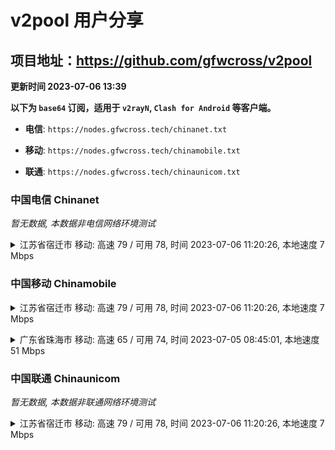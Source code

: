 # v2pool 用户分享
## 项目地址：<https://github.com/gfwcross/v2pool>
**更新时间 2023-07-06 13:39**


**以下为 `base64` 订阅，适用于 `v2rayN`, `Clash for Android` 等客户端。**

- **电信**: `https://nodes.gfwcross.tech/chinanet.txt`

- **移动**: `https://nodes.gfwcross.tech/chinamobile.txt`

- **联通**: `https://nodes.gfwcross.tech/chinaunicom.txt`


### 中国电信 Chinanet
<i>暂无数据, 本数据非电信网络环境测试</i>
<details><summary>江苏省宿迁市 移动: 高速 79 / 可用 78, 时间 2023-07-06 11:20:26, 本地速度 7 Mbps</summary><p>可用节点订阅：https://transfer.sh/B2ioaQDmLd/running.txt<br>高速节点订阅：https://transfer.sh/nLdVzIyGEE/good.txt<br>低延迟节点订阅：https://transfer.sh/JgsOmxTwmz/low_delay.txt</p></details>
<p></p>

### 中国移动 Chinamobile
<details><summary>江苏省宿迁市 移动: 高速 79 / 可用 78, 时间 2023-07-06 11:20:26, 本地速度 7 Mbps</summary><p>可用节点订阅：https://transfer.sh/B2ioaQDmLd/running.txt<br>高速节点订阅：https://transfer.sh/nLdVzIyGEE/good.txt<br>低延迟节点订阅：https://transfer.sh/JgsOmxTwmz/low_delay.txt</p></details>
<p></p><details><summary>广东省珠海市 移动: 高速 65 / 可用 74, 时间 2023-07-05 08:45:01, 本地速度 51 Mbps</summary><p>可用节点订阅：https://transfer.sh/W99Ppekofi/running.txt<br>高速节点订阅：https://transfer.sh/DnEmQ8Glxg/good.txt<br>低延迟节点订阅：https://transfer.sh/55EyPmmM5x/low_delay.txt</p></details>
<p></p>

### 中国联通 Chinaunicom
<i>暂无数据, 本数据非联通网络环境测试</i>
<details><summary>江苏省宿迁市 移动: 高速 79 / 可用 78, 时间 2023-07-06 11:20:26, 本地速度 7 Mbps</summary><p>可用节点订阅：https://transfer.sh/B2ioaQDmLd/running.txt<br>高速节点订阅：https://transfer.sh/nLdVzIyGEE/good.txt<br>低延迟节点订阅：https://transfer.sh/JgsOmxTwmz/low_delay.txt</p></details>
<p></p>